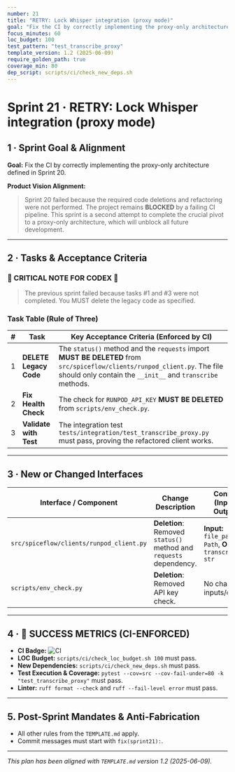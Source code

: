 ```yaml
---
number: 21
title: "RETRY: Lock Whisper integration (proxy mode)"
goal: "Fix the CI by correctly implementing the proxy-only architecture defined in Sprint 20."
focus_minutes: 60
loc_budget: 100
test_pattern: "test_transcribe_proxy"
template_version: 1.2 (2025-06-09)
require_golden_path: true
coverage_min: 80
dep_script: scripts/ci/check_new_deps.sh
---
```


# Sprint 21 · RETRY: Lock Whisper integration (proxy mode)

## 1 · Sprint Goal & Alignment
**Goal:** Fix the CI by correctly implementing the proxy-only architecture defined in Sprint 20.

**Product Vision Alignment:** 
> Sprint 20 failed because the required code deletions and refactoring were not performed. The project remains **BLOCKED** by a failing CI pipeline. This sprint is a second attempt to complete the crucial pivot to a proxy-only architecture, which will unblock all future development.

---

## 2 · Tasks & Acceptance Criteria

### 🚨 CRITICAL NOTE FOR CODEX 🚨
> The previous sprint failed because tasks #1 and #3 were not completed. You MUST delete the legacy code as specified.

### Task Table (Rule of Three)
| # | Task | Key Acceptance Criteria (Enforced by CI) |
|---|---|---|
| 1 | **DELETE Legacy Code** | The `status()` method and the `requests` import **MUST BE DELETED** from `src/spiceflow/clients/runpod_client.py`. The file should only contain the `__init__` and `transcribe` methods. |
| 2 | **Fix Health Check** | The check for `RUNPOD_API_KEY` **MUST BE DELETED** from `scripts/env_check.py`. |
| 3 | **Validate with Test** | The integration test `tests/integration/test_transcribe_proxy.py` must pass, proving the refactored client works. |

---

## 3 · New or Changed Interfaces
| Interface / Component | Change Description | Contract (Inputs / Outputs) |
|---|---|---|
| `src/spiceflow/clients/runpod_client.py` | **Deletion**: Removed `status()` method and `requests` dependency. | **Input:** `file_path: Path`, **Output:** `transcript: str` |
| `scripts/env_check.py` | **Deletion**: Removed API key check. | No change to inputs/outputs. |

---

## 4 · 🎯 SUCCESS METRICS (CI-ENFORCED)

*   **CI Badge:** ![CI](https://github.com/pa5tabear/SpiceflowNavigator/actions/workflows/ci.yml/badge.svg?branch=sprint-21)
*   **LOC Budget:** `scripts/ci/check_loc_budget.sh 100` must pass.
*   **New Dependencies:** `scripts/ci/check_new_deps.sh` must pass.
*   **Test Execution & Coverage:** `pytest --cov=src --cov-fail-under=80 -k "test_transcribe_proxy"` must pass.
*   **Linter:** `ruff format --check` and `ruff --fail-level error` must pass.

---

## 5. Post-Sprint Mandates & Anti-Fabrication
*   All other rules from the `TEMPLATE.md` apply.
*   Commit messages must start with `fix(sprint21):`.

---
_This plan has been aligned with `TEMPLATE.md` version 1.2 (2025-06-09)._ 